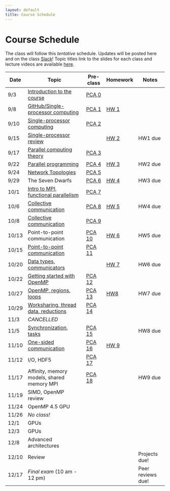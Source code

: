 ```yaml
---
layout: default
title: Course Schedule
---
```


# Course Schedule

The class will follow this _tentative_ schedule. Updates will be posted here and on the class [Slack](http://cmse-822.slack.com)!
Topic titles link to the slides for each class and lecture videos are available [here](https://drive.google.com/drive/folders/1lmzH8miLcIRv9l3_hvKaNXaPLlmsB-F9?usp=sharing).

Date  | Topic                      | Pre-class | Homework | Notes
------|----------------------------|-----------|-------------|------
9/3   | [Introduction to the course ](assets/Lecture0.pdf) | [PCA 0](assignments/pca0.md) |  |
9/8   | [GitHub/Single-processor computing](assets/Lecture1.pdf) | [PCA 1](assignments/pca1.md) | [HW 1](assignments/hw1.md) |
9/10  | [Single-processor computing](assets/Lecture2.pdf) | [PCA 2](assignments/pca2.md) | |
9/15  | [Single-processor review](assets/Lecture3.pdf) |  | [HW 2](assignments/hw2.md) | HW1 due
9/17  | [Parallel computing theory](assets/Lecture4.pdf)  | [PCA 3](assignments/pca3.md) | |
9/22  | [Parallel programming](assets/Lecture5.pdf)       | [PCA 4](assignments/pca4.md) | [HW 3](assignments/hw3.md) | HW2 due
9/24  | [Network Topologies](assets/Lecture6.pdf) | [PCA 5](assignments/pca5.md)  
9/29  | The Seven Dwarfs           | [PCA 6](assignments/pca6.md) | [HW 4](assignments/hw4.md) | HW3 due
10/1  | [Intro to MPI, functional parallelism](assets/Lecture8.pdf)   | [PCA 7](assignments/pca7.md) |  |
10/6  | [Collective communication](assets/Lecture9.pdf) | [PCA 8](./assignments/pca8.md) | [HW 5](assignments/hw5.md) | HW4 due
10/8  | [Collective communication](assets/Lecture10.pdf) | [PCA 9](assignments/pca9.md) | |
10/13 | Point-to-point communication | [PCA 10](assignments/pca10.md) | [HW 6](assignments/hw6.md) | HW5 due
10/15 | [Point-to-point communication](assets/Lecture12.pdf) | [PCA 11](assignments/pca11.md) | | 
10/20 | [Data types, communicators](assets/Lecture13.pdf)    |  | [HW 7](assignments/hw7.md) | HW6 due
10/22 | [Getting started with OpenMP](assets/Lecture14.pdf)  | [PCA 12](assignments/pca12.md) |  |
10/27 | [OpenMP, regions, loops](assets/Lecture15.pdf) | [PCA 13](assignments/pca13.md) | [HW8](assignments/hw8.md) | HW7 due
10/29 | [Worksharing, thread data, reductions](assets/Lecture16.pdf) | [PCA 14](assignments/pca14.md) | |
11/3 |  _CANCELLED_   | | |
11/5  | [Synchronization, tasks](assets/Lecture17.pdf) | [PCA 15](assignments/pca15.md) |  | HW8 due
11/10  | [One-sided communication](assets/Lecture18.pdf) | [PCA 16](assignments/pca16.md) | [HW 9](assignments/hw9.md) |
11/12 | I/O, HDF5 | [PCA 17](assignments/pca17.md) |  |
11/17 | Affinity, memory models, shared memory MPI | [PCA 18](assignments/pca18.md) | | HW9 due
11/19 | SIMD, OpenMP review    |  | |
11/24 | OpenMP 4.5 GPU   |  | | 
11/26 | _No class!_ | |  |
12/1 | GPUs    | | |
12/3  | GPUs        | | |
12/8  | Advanced architectures       | | |
12/10 | Review          | | | Projects due! 
12/17 | _Final exam_ (10 am - 12 pm) | | | Peer reviews due!